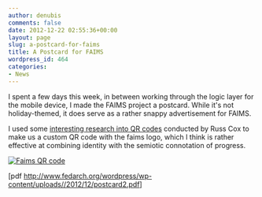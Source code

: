 ```yaml
---
author: denubis
comments: false
date: 2012-12-22 02:55:36+00:00
layout: page
slug: a-postcard-for-faims
title: A Postcard for FAIMS
wordpress_id: 464
categories:
- News
---
```


I spent a few days this week, in between working through the logic layer for the mobile device, I made the FAIMS project a postcard. While it's not holiday-themed, it does serve as a rather snappy advertisement for FAIMS.

I used some [interesting research into QR codes](http://research.swtch.com/qart) conducted by Russ Cox to make us a custom QR code with the faims logo, which I think is rather effective at combining identity with the semiotic connotation of progress.

[![Faims QR code](http://www.fedarch.org/wordpress/wp-content/uploads//2012/12/faimsQRwhite.png)](http://www.fedarch.org/wordpress/?attachment_id=469)

[pdf http://www.fedarch.org/wordpress/wp-content/uploads//2012/12/postcard2.pdf]
